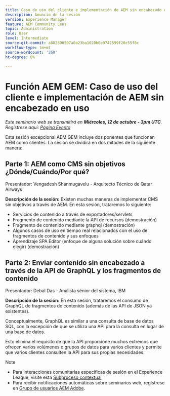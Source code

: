 ```yaml
---
title: Caso de uso del cliente e implementación de AEM sin encabezado en uso
description: Anuncio de la sesión
version: Experience Manager
feature: AEM Community Lens
topic: Administration
role: User
level: Intermediate
source-git-commit: a882390507a0a23ba1020b0e0742599f20c55f8c
workflow-type: tm+mt
source-wordcount: '269'
ht-degree: 0%

---
```


# Función AEM GEM: Caso de uso del cliente e implementación de AEM sin encabezado en uso

*Este seminario web se transmitirá en **Miércoles, 12 de octubre - 3pm UTC**. Regístrese aquí: [Página Evento](https://adobe.ly/3dlDWjh)*

Esta sesión excepcional AEM GEM incluye dos ponentes que funcionan AEM como clientes. La sesión se dividirá en dos mitades de la siguiente manera:

## Parte 1: AEM como CMS sin objetivos ¿Dónde/Cuándo/Por qué?

Presentador: Vengadesh Shanmugavelu - Arquitecto Técnico de Qatar Airways

**Descripción de la sesión:**
Existen muchas maneras de implementar CMS sin objetivos a través de AEM.
En esta sesión, trataremos lo siguiente:

* Servicios de contenido a través de exportadores/servlets
* Fragmento de contenido mediante la API de recursos (demostración)
* Fragmento de contenido mediante graphql (demostración)
* Algunos casos de uso en tiempo real relacionados con el uso de fragmentos de contenido y sus enfoques
* Aprendizaje SPA Editor (enfoque de alguna solución sobre cuándo elegir) (demostración)

## Parte 2: Enviar contenido sin encabezado a través de la API de GraphQL y los fragmentos de contenido

Presentador: Debal Das - Analista sénior del sistema, IBM

**Descripción de la sesión:**
En esta sesión, trataremos el consumo de GraphQL de fragmentos de contenido (además de las API de JSON ya existentes).

Conceptualmente, GraphQL es similar a una consulta de base de datos SQL, con la excepción de que se utiliza una API para la consulta en lugar de una base de datos.

Esto elimina el requisito de que la API proporcione muchos extremos que ofrecen varios volúmenes o grupos de datos para varios clientes y permite que varios clientes consulten la API para sus propias necesidades.

>[!NOTE]
>
>* Para interacciones comunitarias específicas de sesión en el Experience League, visite esta [Subproceso contextual](https://adobe.ly/3r6P4nr)
>* Para recibir notificaciones automáticas sobre seminarios web, regístrese en [Grupo de usuarios AEM Adobe](https://aem-augs.adobe.com/).